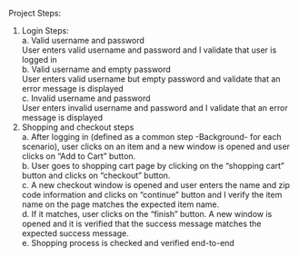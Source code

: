Project Steps:
1. Login Steps:
   <br>a. Valid username and password
   <br>User enters valid username and password and I validate that user is logged in
   <br>b. Valid username and empty password
   <br>User enters valid username but empty password and validate that an error message is displayed
   <br>c. Invalid username and password
   <br>User enters invalid username and password and I validate that an error message is displayed
2. Shopping and checkout steps
   <br>a. After logging in (defined as a common step -Background- for each scenario), user clicks on an item and a new window is opened and user clicks on “Add to Cart” button.
   <br>b. User goes to shopping cart page by clicking on the “shopping cart” button and clicks on “checkout” button.
   <br>c. A new checkout window is opened and user enters the name and zip code information and clicks on “continue” button and I verify the item name on the page matches the expected item name.
   <br>d. If it matches, user clicks on the “finish” button. A new window is opened and it is verified that the success message matches the expected success message.
   <br>e. Shopping process is checked and verified end-to-end